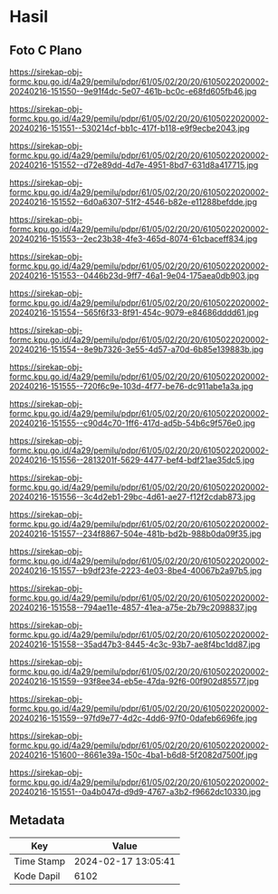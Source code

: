 # Hasil

## Foto C Plano

https://sirekap-obj-formc.kpu.go.id/4a29/pemilu/pdpr/61/05/02/20/20/6105022020002-20240216-151550--9e91f4dc-5e07-461b-bc0c-e68fd605fb46.jpg

https://sirekap-obj-formc.kpu.go.id/4a29/pemilu/pdpr/61/05/02/20/20/6105022020002-20240216-151551--530214cf-bb1c-417f-b118-e9f9ecbe2043.jpg

https://sirekap-obj-formc.kpu.go.id/4a29/pemilu/pdpr/61/05/02/20/20/6105022020002-20240216-151552--d72e89dd-4d7e-4951-8bd7-631d8a417715.jpg

https://sirekap-obj-formc.kpu.go.id/4a29/pemilu/pdpr/61/05/02/20/20/6105022020002-20240216-151552--6d0a6307-51f2-4546-b82e-e11288befdde.jpg

https://sirekap-obj-formc.kpu.go.id/4a29/pemilu/pdpr/61/05/02/20/20/6105022020002-20240216-151553--2ec23b38-4fe3-465d-8074-61cbaceff834.jpg

https://sirekap-obj-formc.kpu.go.id/4a29/pemilu/pdpr/61/05/02/20/20/6105022020002-20240216-151553--0446b23d-9ff7-46a1-9e04-175aea0db903.jpg

https://sirekap-obj-formc.kpu.go.id/4a29/pemilu/pdpr/61/05/02/20/20/6105022020002-20240216-151554--565f6f33-8f91-454c-9079-e84686dddd61.jpg

https://sirekap-obj-formc.kpu.go.id/4a29/pemilu/pdpr/61/05/02/20/20/6105022020002-20240216-151554--8e9b7326-3e55-4d57-a70d-6b85e139883b.jpg

https://sirekap-obj-formc.kpu.go.id/4a29/pemilu/pdpr/61/05/02/20/20/6105022020002-20240216-151555--720f6c9e-103d-4f77-be76-dc911abe1a3a.jpg

https://sirekap-obj-formc.kpu.go.id/4a29/pemilu/pdpr/61/05/02/20/20/6105022020002-20240216-151555--c90d4c70-1ff6-417d-ad5b-54b6c9f576e0.jpg

https://sirekap-obj-formc.kpu.go.id/4a29/pemilu/pdpr/61/05/02/20/20/6105022020002-20240216-151556--2813201f-5629-4477-bef4-bdf21ae35dc5.jpg

https://sirekap-obj-formc.kpu.go.id/4a29/pemilu/pdpr/61/05/02/20/20/6105022020002-20240216-151556--3c4d2eb1-29bc-4d61-ae27-f12f2cdab873.jpg

https://sirekap-obj-formc.kpu.go.id/4a29/pemilu/pdpr/61/05/02/20/20/6105022020002-20240216-151557--234f8867-504e-481b-bd2b-988b0da09f35.jpg

https://sirekap-obj-formc.kpu.go.id/4a29/pemilu/pdpr/61/05/02/20/20/6105022020002-20240216-151557--b9df23fe-2223-4e03-8be4-40067b2a97b5.jpg

https://sirekap-obj-formc.kpu.go.id/4a29/pemilu/pdpr/61/05/02/20/20/6105022020002-20240216-151558--794ae11e-4857-41ea-a75e-2b79c2098837.jpg

https://sirekap-obj-formc.kpu.go.id/4a29/pemilu/pdpr/61/05/02/20/20/6105022020002-20240216-151558--35ad47b3-8445-4c3c-93b7-ae8f4bc1dd87.jpg

https://sirekap-obj-formc.kpu.go.id/4a29/pemilu/pdpr/61/05/02/20/20/6105022020002-20240216-151559--93f8ee34-eb5e-47da-92f6-00f902d85577.jpg

https://sirekap-obj-formc.kpu.go.id/4a29/pemilu/pdpr/61/05/02/20/20/6105022020002-20240216-151559--97fd9e77-4d2c-4dd6-97f0-0dafeb6696fe.jpg

https://sirekap-obj-formc.kpu.go.id/4a29/pemilu/pdpr/61/05/02/20/20/6105022020002-20240216-151600--8661e39a-150c-4ba1-b6d8-5f2082d7500f.jpg

https://sirekap-obj-formc.kpu.go.id/4a29/pemilu/pdpr/61/05/02/20/20/6105022020002-20240216-151551--0a4b047d-d9d9-4767-a3b2-f9662dc10330.jpg


## Metadata

| Key        | Value               |
| ---------- | ------------------- |
| Time Stamp | 2024-02-17 13:05:41 |
| Kode Dapil | 6102                |



